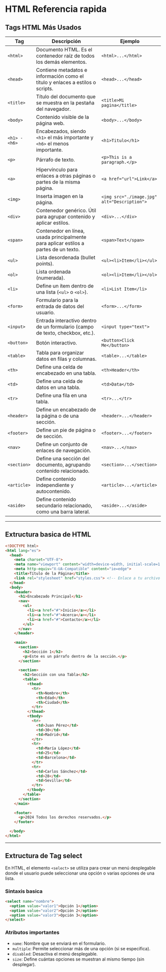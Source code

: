 # HTML Referencia rapida
## Tags HTML Más Usados

| Tag          | Descripción                                                                            | Ejemplo                                      |
|--------------|----------------------------------------------------------------------------------------|----------------------------------------------|
| `<html>`     | Documento HTML. Es el contenedor raíz de todos los demás elementos.                    | `<html>...</html>`                           |
| `<head>`     | Contiene metadatos e información como el título y enlaces a estilos o scripts.         | `<head>...</head>`                           |
| `<title>`    | Título del documento que se muestra en la pestaña del navegador.                       | `<title>Mi pagina</title>`                   |
| `<body>`     | Contenido visible de la página web.                                                    | `<body>...</body>`                           |
| `<h1> - <h6>`| Encabezados, siendo `<h1>` el más importante y `<h6>` el menos importante.             | `<h1>Titulo</h1>`                            |
| `<p>`        | Párrafo de texto.                                                                      | `<p>This is a paragraph.</p>`                |
| `<a>`        | Hipervínculo para enlaces a otras páginas o partes de la misma página.                 | `<a href="url">Link</a>`                     |
| `<img>`      | Inserta imagen en la página.                                                           | `<img src="./image.jpg" alt="Description">`  |
| `<div>`      | Contenedor genérico. Útil para agrupar contenido y aplicar estilos.                    | `<div>...</div>`                             |
| `<span>`     | Contenedor en línea, usada principalmente para aplicar estilos a partes de un texto.   | `<span>Text</span>`                          |
| `<ul>`       | Lista desordenada (bullet points).                                                     | `<ul><li>Item</li></ul>`                     |
| `<ol>`       | Lista ordenada (numerada).                                                             | `<ol><li>Item</li></ol>`                     |
| `<li>`       | Define un ítem dentro de una lista (`<ul>` o `<ol>`).                                  | `<li>List Item</li>`                         |
| `<form>`     | Formulario para la entrada de datos del usuario.                                       | `<form>...</form>`                           |
| `<input>`    | Entrada interactivo dentro de un formulario (campo de texto, checkbox, etc.).          | `<input type="text">`                        |
| `<button>`   | Botón interactivo.                                                                     | `<button>Click Me</button>`                  |
| `<table>`    | Tabla para organizar datos en filas y columnas.                                        | `<table>...</table>`                         |
| `<th>`       | Define una celda de encabezado en una tabla.                                           | `<th>Header</th>`                            |
| `<td>`       | Define una celda de datos en una tabla.                                                | `<td>Data</td>`                              |
| `<tr>`       | Define una fila en una tabla.                                                          | `<tr>...</tr>`                               |
| `<header>`   | Define un encabezado de la página o de una sección.                                    | `<header>...</header>`                       |
| `<footer>`   | Define un pie de página o de sección.                                                  | `<footer>...</footer>`                       |
| `<nav>`      | Define un conjunto de enlaces de navegación.                                           | `<nav>...</nav>`                             |
| `<section>`  | Define una sección del documento, agrupando contenido relacionado.                     | `<section>...</section>`                     |
| `<article>`  | Define contenido independiente y autocontenido.                                        | `<article>...</article>`                     |
| `<aside>`    | Define contenido secundario relacionado, como una barra lateral.                       | `<aside>...</aside>`                         |

---
## Extructura basica de HTML
```html
<!DOCTYPE html>
<html lang="es">
  <head>
    <meta charset="UTF-8">
    <meta name="viewport" content="width=device-width, initial-scale=1.0">
    <meta http-equiv="X-UA-Compatible" content="ie=edge">
    <title>Título de la Página</title>
    <link rel="stylesheet" href="styles.css"> <!-- Enlace a tu archivo CSS -->
  </head>
  <body>
    <header>
      <h1>Encabezado Principal</h1>
      <nav>
        <ul>
          <li><a href="#">Inicio</a></li>
          <li><a href="#">Acerca</a></li>
          <li><a href="#">Contacto</a></li>
        </ul>
      </nav>
    </header>
  
    <main>
      <section>
        <h2>Sección 1</h2>
        <p>Este es un párrafo dentro de la sección.</p>
      </section>
      
      <section>
        <h2>Sección con una Tabla</h2>
        <table>
          <thead>
            <tr>
              <th>Nombre</th>
              <th>Edad</th>
              <th>Ciudad</th>
            </tr>
          </thead>
          <tbody>
            <tr>
              <td>Juan Pérez</td>
              <td>30</td>
              <td>Madrid</td>
            </tr>
            <tr>
              <td>María López</td>
              <td>25</td>
              <td>Barcelona</td>
            </tr>
            <tr>
              <td>Carlos Sánchez</td>
              <td>28</td>
              <td>Sevilla</td>
            </tr>
          </tbody>
        </table>
      </section>
    </main>
  
    <footer>
      <p>2024 Todos los derechos reservados.</p>
    </footer>
  
  </body>
</html>
```
---
## Extructura de Tag select
En HTML, el elemento `<select>` se utiliza para crear un menú desplegable donde el usuario puede seleccionar una opción o varias opciones de una lista.
### Sintaxis basica
```html
<select name="nombre">
  <option value="valor1">Opción 1</option>
  <option value="valor2">Opción 2</option>
  <option value="valor3">Opción 3</option>
</select>
```
### Atributos importantes
- `name`: Nombre que se enviará en el formulario.
- `multiple`: Permite seleccionar más de una opción (si se especifica).
- `disabled`: Desactiva el menú desplegable.
- `size`: Define cuántas opciones se muestran al mismo tiempo (sin desplegar).
